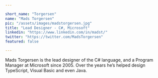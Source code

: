 ```yaml
---

short_name: "Torgersen"
name: "Mads Torgersen"
pic: "/assets/images/madstorgersen.jpg"
title: "Lead Designer - C#, Microsoft"
linkedin: "https://www.linkedin.com/in/madst/"
twitter: "https://twitter.com/MadsTorgersen"
featured: false

---
```


Mads Torgersen is the lead designer of the C# language, and a Program Manager at Microsoft since 2005. Over the years he’s helped design TypeScript, Visual Basic and even Java.

